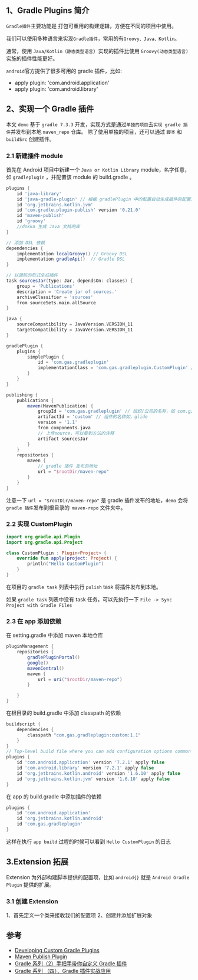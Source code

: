 ## 1、Gradle Plugins 简介 

`Gradle插件`主要功能是 打包可重用的构建逻辑，方便在不同的项目中使用。

我们可以使用多种语言来实现`Gradle插件`，常用的有`Groovy、Java、Kotlin`。

通常，使用 `Java/Kotlin（静态类型语言`）实现的插件比使用 `Groovy(动态类型语言)` 实施的插件性能更好。

`android`官方提供了很多可用的 gradle 插件，比如:

- apply plugin: 'com.android.application'
- apply plugin: 'com.android.library'

## 2、实现一个 Gradle 插件

本文 `demo` 基于 `gradle 7.3.3` 开发，实现方式是通过`单独的项目`去`实现 gradle 插件`并发布到本地 `maven_repo` 仓库。
除了使用单独的项目，还可以通过 `脚本` 和 `buildSrc` 创建插件。


### 2.1 新建插件 module

首先在 Android 项目中新建一个 `Java or Kotlin Library` module，名字任意，如 `gradleplugin` ，并配置该 module 的 build.gradle 。

```groovy
plugins {
    id 'java-library'
    id 'java-gradle-plugin' // 根据 gradlePlugin 中的配置自动生成插件的配置文件
    id 'org.jetbrains.kotlin.jvm'
    id 'com.gradle.plugin-publish' version '0.21.0'
    id 'maven-publish'
    id 'groovy'
    //dokka 生成 Java 文档的库
}

// 添加 DSL 依赖
dependencies {
    implementation localGroovy() // Groovy DSL
    implementation gradleApi()  // Gradle DSL
}

// 以源码的形式生成插件
task sourcesJar(type: Jar, dependsOn: classes) {
    group = 'Publications'
    description = 'Create jar of sources.'
    archiveClassifier = 'sources'
    from sourceSets.main.allSource
}

java {
    sourceCompatibility = JavaVersion.VERSION_11
    targetCompatibility = JavaVersion.VERSION_11
}

gradlePlugin {
    plugins {
        simplePlugin {
            id = 'com.gas.gradleplugin'
            implementationClass = 'com.gas.gradleplugin.CustomPlugin' // 自定义的 Plugin<Project> 
        }
    }
}

publishing {
    publications {
        maven(MavenPublication) {
            groupId = 'com.gas.gradleplugin' // 组织/公司的名称，如 com.github.bumptech.glide
            artifactId = 'custom' // 组件的名称如，glide
            version = '1.1'
            from components.java
            // 上传source，可以看到方法的注释
            artifact sourcesJar
        }
    }
    repositories {
        maven {
            // gradle 插件 发布的地址
            url = "$rootDir/maven-repo"  
        }
    }
}
```
注意一下 `url = "$rootDir/maven-repo"` 是 gradle 插件发布的地址，`demo` 会将 `gradle 插件`发布到根目录的` maven-repo` 文件夹中。

### 2.2 实现 CustomPlugin

```kotlin
import org.gradle.api.Plugin
import org.gradle.api.Project

class CustomPlugin : Plugin<Project> {
    override fun apply(project: Project) {
        println("Hello CustomPlugin")
    }
}
```

在项目的 `gradle task` 列表中执行 `pulish` task 将插件发布到本地。

如果 `gradle task` 列表中没有 task 任务，可以先执行一下 `File -> Sync Project with Gradle Files`

### 2.3 在 app 添加依赖

在 setting.gradle 中添加 maven 本地仓库
```groovy
pluginManagement {
    repositories {
        gradlePluginPortal()
        google()
        mavenCentral()
        maven {
            url = uri("$rootDir/maven-repo")
        }

    }
}
```
在根目录的 build.gradle 中添加 classpath 的依赖
```groovy
buildscript {
    dependencies {
        classpath "com.gas.gradleplugin:custom:1.1"
    }
}
// Top-level build file where you can add configuration options common to all sub-projects/modules.
plugins {
    id 'com.android.application' version '7.2.1' apply false
    id 'com.android.library' version '7.2.1' apply false
    id 'org.jetbrains.kotlin.android' version '1.6.10' apply false
    id 'org.jetbrains.kotlin.jvm' version '1.6.10' apply false
}
```
在 app 的 build.gradle 中添加插件的依赖
```groovy
plugins {
    id 'com.android.application'
    id 'org.jetbrains.kotlin.android'
    id 'com.gas.gradleplugin'
}
```
这样在执行 `app build` 过程的时候可以看到 `Hello CustomPlugin` 的日志

## 3.Extension 拓展

Extension 为外部构建脚本提供的配置项，比如 `android{}` 就是 `Android Gradle Plugin` 提供的扩展。

### 3.1 创建 Extension

1、首先定义一个类来接收我们的配置项
2、创建并添加扩展对象


## 参考

- [Developing Custom Gradle Plugins](https://docs.gradle.org/current/userguide/custom_plugins.html)
- [Maven Publish Plugin](https://docs.gradle.org/current/userguide/publishing_maven.html#publishing_maven:tasks)
- [Gradle 系列（2）手把手带你自定义 Gradle 插件](https://juejin.cn/post/7098383560746696718#heading-13)
- [Gradle 系列 （四）、Gradle 插件实战应用](https://juejin.cn/post/6989877607126794247#heading-3)
